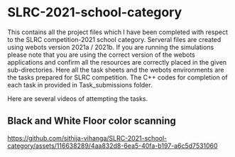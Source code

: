 # SLRC-2021-school-category

This contains all the project files which I have been completed with respect to the SLRC competition-2021 school category.
Serveral files are created using webots version 2021a / 2021b. If you are running the simulations please note that you are using the correct version of the webots applications and confirm all the resources are correctly placed in the given sub-directories.
Here all the task sheets and the webots environments are the tasks prepared for SLRC competition. The C++ codes for completion of each task in provided in Task_submissions folder.

Here are several videos of attempting the tasks.

## Black and White Floor color scanning

https://github.com/sithija-vihanga/SLRC-2021-school-category/assets/116638289/4aa832d8-6ea5-40fa-b197-a6c5d7531060

